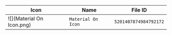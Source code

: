 | Icon | Name | File ID |
| ---  | ---  | ---     |
| ![](Material On Icon.png) | `Material On Icon` | `5201407874984792172` |
